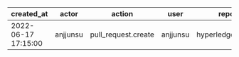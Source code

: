 |          created_at | actor    | action              | user     | repo             |
| ------------------- | -------- | ------------------- | -------- | ---------------- |
| 2022-06-17 17:15:00 | anjjunsu | pull_request.create | anjjunsu | hyperledger/besu |
